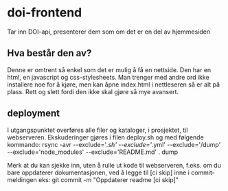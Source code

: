 # doi-frontend
Tar inn DOI-api, presenterer dem som om det er en del av hjemmesiden

## Hva består den av?
Denne er omtrent så enkel som det er mulig å få en nettside. Den har en html, en javascript og css-stylesheets. Man trenger med andre ord ikke installere noe for å kjøre, men kan åpne index.html i nettleseren så er alt på plass. Rett og slett fordi den ikke skal gjøre så mye avansert.

## deployment
I utgangspunktet overføres alle filer og kataloger, i prosjektet, til webserveren. Ekskuderinger gjøres i filen deploy.sh og med følgende kommando:
rsync -avr --exclude='*.sh' --exclude='*.yml' --exclude='/dump' --exclude='node_modules' --exclude='README.md' . dump

Merk at du kan sjekke inn, uten å rulle ut kode til webserveren, f.eks. om du bare oppdaterer dokumentasjonen, ved å legge til [ci skip] inne i commit-meldingen eks:
git commit -m "Oppdaterer readme [ci skip]"